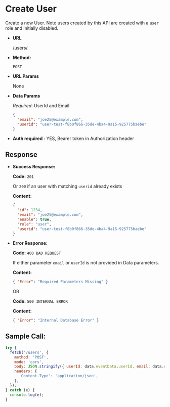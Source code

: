 # Create User

Create a new User. Note users created by this API are created with a `user` role and initially disabled.

- **URL**

  /users/

- **Method:**

  `POST`

- **URL Params**

  None

- **Data Params**

  _Required_: UserId and Email

  ```json
  {
    "email": "joe25@example.com",
    "userid": "user-test-f8b0f866-35de-4ba4-9a15-925775baebe"
  }
  ```

- **Auth required** : YES, Bearer token in Authorization header

## Response

- **Success Response:**

  **Code:** `201`

  Or `200` if an user with matching `userid` already exists

  **Content:**

  ```json
  {
    "id": 1234,
    "email": "joe25@example.com",
    "enable": true,
    "role": "user",
    "userid": "user-test-f8b0f866-35de-4ba4-9a15-925775baebe"
  }
  ```

- **Error Response:**

  **Code:** `400 BAD REQUEST`

  If either parameter `email` or `userId` is not provided in Data parameters.

  **Content:**

  ```json
  { "Error": "Required Parameters Missing" }
  ```

  OR

  **Code:** `500 INTERNAL ERROR`

  **Content:**

  ```json
  { "Error": "Internal Database Error" }
  ```

## Sample Call:

```javascript
try {
  fetch('/users', {
    method: 'POST',
    mode: 'cors',
    body: JSON.stringify({ userId: data.eventData.userId, email: data.eventData.email }),
    headers: {
      'Content-Type': 'application/json',
    },
  });
} catch (e) {
  console.log(e);
}
```
